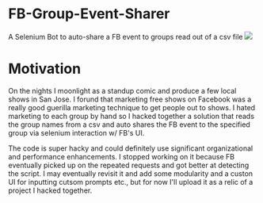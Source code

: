 # FB-Group-Event-Sharer
A Selenium Bot to auto-share a FB event to groups read out of a csv file
![](auto.gif)

# Motivation
On the nights I moonlight as a standup comic and produce a few local shows in San Jose. I forund that marketing free shows on Facebook was a really good guerilla marketing technique to get people out to shows. I hated marketing to each group by hand so I hacked together a solution that reads the group names from a csv and auto shares the FB event to the specified group via selenium interaction w/ FB's UI.

The code is super hacky and could definitely use significant organizational and performance enhancements. I stopped working on it because FB eventually picked up on the repeated requests and got better at detecting the script. I may eventually revisit it and add some modularity and a custon UI for inputting cutsom prompts etc., but for now I'll upload it as a relic of a project I hacked together.

